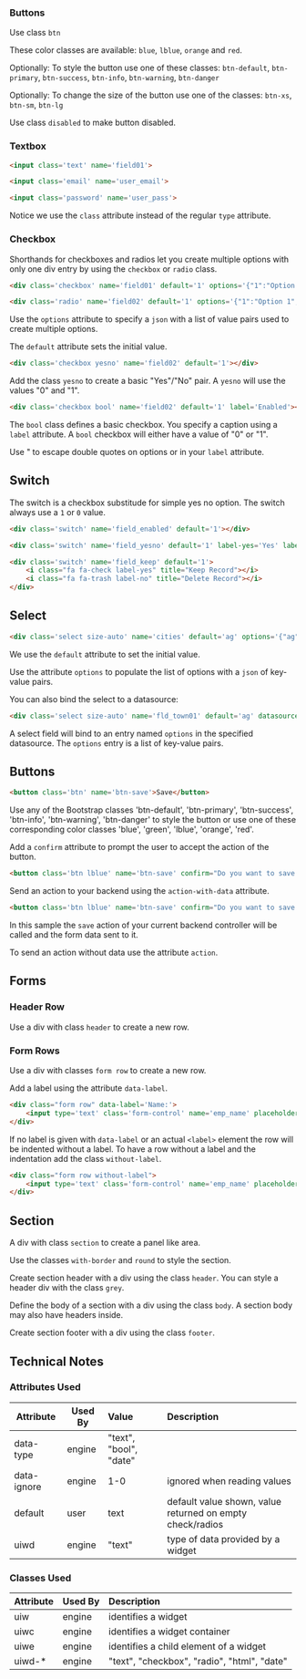 ### Buttons ###

Use class ```btn```

These color classes are available: ```blue```, ```lblue```, ```orange``` and ```red```.

Optionally: To style the button use one of these classes:
```btn-default```, ```btn-primary```, ```btn-success```, ```btn-info```, ```btn-warning```, ```btn-danger```

Optionally: To change the size of the button use one of the classes:
```btn-xs```, ```btn-sm```, ```btn-lg```
	
Use class ```disabled``` to make button disabled.

### Textbox ###

```html
<input class='text' name='field01'>

<input class='email' name='user_email'>

<input class='password' name='user_pass'>

```
Notice we use the ```class``` attribute instead of the regular ```type``` attribute.


### Checkbox ###

Shorthands for checkboxes and radios let you create multiple options with only one div entry by using the ```checkbox``` or ```radio``` class.

```html
<div class='checkbox' name='field01' default='1' options='{"1":"Option 1", "2":"Option 2"}'></div>
```

```html
<div class='radio' name='field02' default='1' options='{"1":"Option 1", "2":"Option 2"}'></div>
```

Use the ```options``` attribute to specify a ```json``` with a list of value pairs used to create multiple options.

The ```default``` attribute sets the initial value.

```html
<div class='checkbox yesno' name='field02' default='1'></div>
```

Add the class ```yesno``` to create a basic "Yes"/"No" pair. A ```yesno``` will use the values "0" and "1".

```html
<div class='checkbox bool' name='field02' default='1' label='Enabled'></div>
```
The ```bool``` class defines a basic checkbox. You specify a caption using a ```label``` attribute. A ```bool``` checkbox will either have a value of "0" or "1".

Use &quot; to escape double quotes on options or in your ```label``` attribute.

## Switch ##

The switch is a checkbox substitude for simple yes no option. The switch always use a ```1``` or ```0``` value.  

```html
<div class='switch' name='field_enabled' default='1'></div>
```

```html
<div class='switch' name='field_yesno' default='1' label-yes='Yes' label-no='No'></div>
```

```html
<div class='switch' name='field_keep' default='1'>
	<i class="fa fa-check label-yes" title="Keep Record"></i>
	<i class="fa fa-trash label-no" title="Delete Record"></i>
</div>
```

## Select ##

```html
<div class='select size-auto' name='cities' default='ag' options='{"ag":"Aguadilla", "mc":"Moca", "ri" : "Rincon", "my" : "Mayaguez"}'></div>
```
We use the ```default``` attribute to set the initial value.

Use the attribute ```options``` to populate the list of options with a ```json``` of key-value pairs.

You can also bind the select to a datasource:
```html
<div class='select size-auto' name='fld_town01' default='ag' datasource='cities'></div>
```
A select field will bind to an entry named ```options``` in the specified datasource. The ```options``` entry is a list of key-value pairs.

## Buttons ##

```html 
<button class='btn' name='btn-save'>Save</button>
```

Use any of the Bootstrap classes 'btn-default', 'btn-primary', 'btn-success', 'btn-info', 'btn-warning', 'btn-danger' to style the button or use one of these corresponding color classes 'blue', 'green', 'lblue', 'orange', 'red'.

Add a ```confirm``` attribute to prompt the user to accept the action of the button.
```html 
<button class='btn lblue' name='btn-save' confirm="Do you want to save this record?">Save</button>
```

Send an action to your backend using the ```action-with-data``` attribute.

```html 
<button class='btn lblue' name='btn-save' confirm="Do you want to save this record?" action-with-data="@(save)">Save</button>
```
In this sample the ```save``` action of your current backend controller will be called and the form data sent to it.

To send an action without data use the attribute ```action```.



## Forms ##

### Header Row ###

Use a div with class ```header``` to create a new row.


### Form Rows ###

Use a div with classes ```form row``` to create a new row.

Add a label using the attribute ```data-label```.

```html
<div class="form row" data-label='Name:'>
	<input type='text' class='form-control' name='emp_name' placeholder='Employee name' data-validate="empty" data-error-message="Please provide a name">
</div>
```

If no label is given with ```data-label``` or an actual ```<label>``` element the row will be indented without a label. To have a row without a label and the indentation add the class ```without-label```.

```html
<div class="form row without-label">
	<input type='text' class='form-control' name='emp_name' placeholder='Employee name' data-validate="empty" data-error-message="Please provide a name">
</div>
```


## Section ##

A div with class ```section``` to create a panel like area.

Use the classes ```with-border``` and ```round``` to style the section.

Create section header with a div using the class ```header```. You can style a header div with the class ```grey```.

Define the body of a section with a div using the class ```body```. A section body may also have headers inside.

Create section footer with a div using the class ```footer```.


## Technical Notes ##

### Attributes Used ###

| Attribute | Used By | Value | Description |
| ---------- | ---------- | :------- | :---------|
| data-type | engine | "text", "bool", "date" | |
| data-ignore |engine | 1-0 | ignored when reading values |
| default | user | text | default value shown, value returned on empty check/radios |
| uiwd | engine | "text" | type of data provided by a widget |

### Classes Used ###
| Attribute | Used By | Description |
| ---------- | ---------- | :---------|
| uiw | engine | identifies a widget |
| uiwc | engine | identifies a widget container |
| uiwe | engine | identifies a child element of a widget |
| uiwd-* | engine | "text", "checkbox", "radio", "html", "date" |
